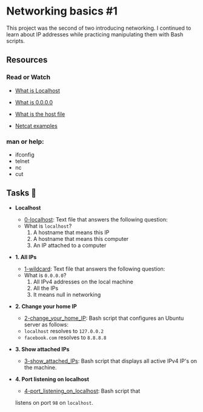 # Networking basics #1

This project was the second of two introducing networking. I continued to learn
about IP addresses while practicing manipulating them with Bash scripts.

## Resources

### Read or Watch

* <a href ="https://en.wikipedia.org/wiki/Localhost"> What is Localhost </a><br>

* <a href ="https://en.wikipedia.org/wiki/0.0.0.0"> What is 0.0.0.0 </a> <br>

* <a href ="https://www.makeuseof.com/tag/modify-manage-hosts-file-linux/"> What is the host file </a> <br>

* <a href ="https://www.thegeekstuff.com/2012/04/nc-command-examples/"> Netcat examples </a> <br>

### man or help:

* ifconfig <br>
* telnet <br>
* nc <br>
* cut 

## Tasks :page_with_curl:

* **Localhost**
  * [0-localhost](./0-localhost): Text file that answers the following question:
  * What is `localhost`?
    1. A hostname that means this IP
    2. A hostname that means this computer
    3. An IP attached to a computer

* **1. All IPs**
  * [1-wildcard](./1-wildcard): Text file that answers the following question:
  * What is `0.0.0.0`?
    1. All IPv4 addresses on the local machine
    2. All the IPs
    3. It means null in networking

* **2. Change your home IP**
  * [2-change_your_home_IP](./2-change_your_home_IP): Bash script that configures
  an Ubuntu server as follows:
  * `localhost` resolves to `127.0.0.2`
  * `facebook.com` resolves to `8.8.8.8`

* **3. Show attached IPs**
  * [3-show_attached_IPs](./3-show_attached_IPs): Bash script that displays all active IPv4
  IP's on the machine.

* **4. Port listening on localhost**
  * [4-port_listening_on_localhost](./4-port_listening_on_localhost): Bash script that

  listens on port `98` on `localhost`.


